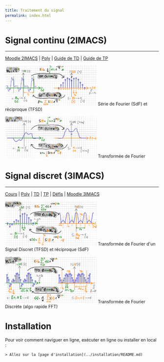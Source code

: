 ```yaml
---
title: Traitement du signal
permalink: index.html
---
```


# Signal continu (2IMACS)
---


[Moodle 2IMACS](https://moodle.insa-toulouse.fr/course/view.php?id=708) | [Poly](https://moodle.insa-toulouse.fr/mod/resource/view.php?id=24741) | [Guide de TD](continu/td/README.ipynb) | [Guide de TP](continu/tp/README.ipynb)


<img src="sdf.png"  width="300"/> Série de Fourier (SdF) et réciproque (TFSD)

<img src="tf.png"  width="300"/> Transformée de Fourier


# Signal discret (3IMACS)
---

[Cours](https://github.com/balaise31/Signal/tree/master/discret/cours/README.ipynb) | [Poly](poly_discret.pdf) | [TD](https://github.com/balaise31/Signal/tree/master/discret/td/README.ipynb) | [TP](https://github.com/balaise31/Signal/tree/master/discret/tp/README.ipynb) | [Défis](https://github.com/balaise31/Signal/tree/master/discret/defis) | [Moodle 3IMACS](https://moodle.insa-toulouse.fr/course/view.php?id=997) 


<img src="tfsd.png"  width="300"/> Transformée de Fourier d'un Signal Discret (TFSD) et réciproque (SdF)

<img src="tfd.png"  width="300"/> Transformée de Fourier Discrète (algo rapide FFT)





# Installation

Pour voir comment naviguer en ligne, exécuter en ligne ou installer en local :
    
    > Allez sur la [page d'installation](../installation/README.md)
